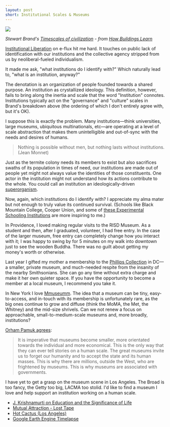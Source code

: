 ```yaml
---
layout: post
short: Institutional Scales & Museums 
---
```


![]({{site.url}}/images/timescales.jpg)

_Stewart Brand's [Timescales of civilization](https://www.are.na/block/325214) - from [How Buildings Learn](https://en.wikipedia.org/wiki/How_Buildings_Learn)_

[Institutional Liberation](http://www.e-flux.com/journal/77/76215/institutional-liberation/) on e-flux hit me hard. It touches on public lack of identification with our institutions and the collective agency stripped from us by neoliberal-fueled individualism. 

It made me ask, "what institutions do I identify with?" Which naturally lead to, "what is an institution, anyway?"

The denotation is an organization of people founded towards a shared purpose. An institution as crystallized ideology. This definition, however, fails to bring along the inertia and scale that the word "Institution" connotes. Institutions typically act on the "governance" and "culture" scales in Brand's breakdown above (the ordering of which I don't entirely agree with, but it's OK). 

I suppose this is exactly the problem. Many institutions—think universities, large museums, ubiquitous multinationals, etc—are operating at a level of scale abstraction that makes them unintelligible and out-of-sync with the needs and desires of humans. 

> Nothing is possible without men, but nothing lasts without institutions. (Jean Monnet)

Just as the termite colony needs its members to exist but also sacrifices swaths of its population in times of need, our institutions are made out of people yet might not always value the identities of those constituents. One actor in the institution might not understand how its actions contribute to the whole. You could call an institution an ideologically-driven [superorganism](http://www.ribbonfarm.com/2016/02/11/minimum-viable-superorganism/). 

Now, again, which institutions do I identify with? I appreciate my alma mater but not enough to truly value its continued survival. (Schools like Black Mountain College, Cooper Union, and some of [these Experimental Schooling Institutions](https://www.are.na/lukas-wp/experimental-schooling-institutions) are more inspiring to me.) 

In Providence, I loved making regular visits to the RISD Museum. As a student and then, after I graduated, volunteer, I had free entry. In the case of the larger museum, free entry can completely change how you interact with it; I was happy to swing by for 5 minutes on my walk into downtown just to see the wooden Buddha. There was no guilt about getting my money's worth or otherwise. 

Last year I gifted my mother a membership to the [Phillips Collection](http://www.phillipscollection.org/) in DC—a smaller, private museum, and much-needed respite from the insanity of the nearby Smithsonians. She can go any time without extra charge and make it her own quieter space. If you have the opportunity to become a member at a local museum, I recommend you take it. 

In New York I love [Mmuseumm](http://www.mmuseumm.com/). The idea that a museum can be tiny, easy-to-access, and in-touch with its membership is unfortunately rare, as the big ones continue to grow and diffuse (think the MoMA, the Met, the Whitney) and the mid-size shrivels. Can we not renew a focus on approachable, small-to-medium-scale museums and, more broadly, institutions? 

[Orham Pamuk agrees](http://theartnewspaper.com/comment/comment/orhan-pamuk-s-manifesto-for-museums/):

> It is imperative that museums become smaller, more orientated towards the individual and more economical. This is the only way that they can ever tell stories on a human scale. The great museums invite us to forget our humanity and to accept the state and its human masses. This is why there are millions, outside the West, who are frightened by museums. This is why museums are associated with governments. 

I have yet to get a grasp on the museum scene in Los Angeles. The Broad is too fancy, the Getty too big, LACMA too stolid. I'd like to find a museum I love and help support an institution working on a human scale. 

* [J. Krishnamurti on Education and the Significance of Life](http://www.jkrishnamurti.org/krishnamurti-teachings/view-text.php?tid=51&chid=66876)
* [Mutual Attraction - Lost Tape](https://www.youtube.com/watch?v=jNMt5BV_7MY)
* [Hot Cactus (Los Angeles)](http://hotcactus.la/)
* [Google Earth Engine Timelapse](https://earthengine.google.com/timelapse/)
